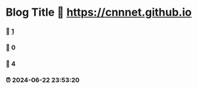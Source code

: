 # Blog Title :link: https://cnnnet.github.io 
### :page_facing_up: [1](https://cnnnet.github.io/tag.html) 
### :speech_balloon: 0 
### :hibiscus: 4 
### :alarm_clock: 2024-06-22 23:53:20 

